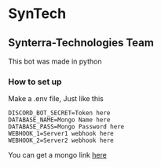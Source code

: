 SynTech
====================

Synterra-Technologies Team
---------------------

This bot was made in python

### How to set up
Make a .env file, Just like this

```
DISCORD_BOT_SECRET=Token here
DATABASE_NAME=Mongo Name here
DATABASE_PASS=Mongo Password here
WEBHOOK_1=Server1 webhook here
WEBHOOK_2=Server2 webhook here
```
You can get a mongo link [here](https://www.mongodb.com/)
